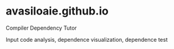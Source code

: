 # avasiloaie.github.io
Compiler Dependency Tutor

Input code analysis, dependence visualization, dependence test
